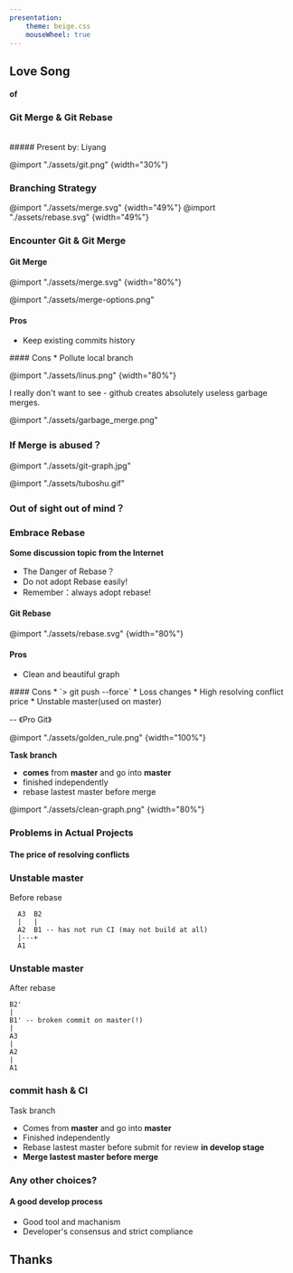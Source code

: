 ```yaml
---
presentation:
    theme: beige.css
    mouseWheel: true
---
```


<!-- slide -->
## Love Song
#### of
### Git Merge & Git Rebase 
<br/>
##### Present by: Liyang

<!-- slide -->
@import "./assets/git.png" {width="30%"}

<!-- slide -->
### Branching Strategy

<!-- slide -->
@import "./assets/merge.svg" {width="49%"}
@import "./assets/rebase.svg" {width="49%"}

<!-- slide -->
### Encounter Git & Git Merge

<!-- slide -->
#### Git Merge
@import "./assets/merge.svg" {width="80%"}

<!-- slide -->
@import "./assets/merge-options.png" 

<!-- slide -->

#### Pros
* Keep existing commits history
<p></p>
#### Cons
* Pollute local branch

<!-- slide -->
@import "./assets/linus.png" {width="80%"}

I really don't want to see - github creates absolutely useless garbage merges.

<!-- slide -->
@import "./assets/garbage_merge.png"

<!-- slide -->
### If Merge is abused？

<!-- slide -->
@import "./assets/git-graph.jpg"

<!-- slide -->
@import "./assets/tuboshu.gif"

<!-- slide -->
### Out of sight out of mind？

<!-- slide -->
### Embrace Rebase

<!-- slide -->
**Some discussion topic from the Internet**
* The Danger of Rebase？
* Do not adopt Rebase easily!
* Remember：always adopt rebase!

<!-- slide -->
#### Git Rebase
@import "./assets/rebase.svg" {width="80%"}

<!-- slide -->
#### Pros
* Clean and beautiful graph
<p></p>
#### Cons
* `> git push --force`
  *  Loss changes
* High resolving conflict price
* Unstable master(used on master)


<!-- slide -->
<p> -- 《Pro Git》 </p>
@import "./assets/golden_rule.png" {width="100%"}

<!-- slide -->
**Task branch** 
* **comes** from **master** and go into **master**
* finished independently
* rebase lastest master before merge

<!-- slide -->
@import "./assets/clean-graph.png" {width="80%"}

<!-- slide -->
### Problems in Actual Projects

<!-- slide -->
#### The price of resolving conflicts

<!-- slide -->
### Unstable master
Before rebase
```
  A3  B2
  |   |
  A2  B1 -- has not run CI (may not build at all)
  |---+
  A1
```

<!-- slide -->
### Unstable master
After rebase
```
B2'
|
B1' -- broken commit on master(!)
| 
A3
| 
A2
|
A1
```

<!-- slide -->
### commit hash & CI

<!-- slide -->
Task branch 
* Comes from **master** and go into **master**
* Finished independently
* Rebase lastest master before submit for review 
  **in develop stage**
* **Merge lastest master before merge**

<!-- slide -->
### Any other choices?

<!-- slide -->
#### **A good develop process**
* Good tool and machanism
* Developer's consensus and strict compliance

<!-- slide -->
## Thanks



